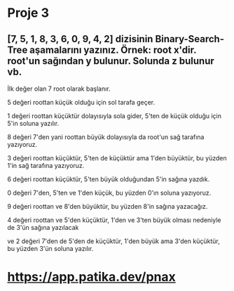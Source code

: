 # Proje 3

## [7, 5, 1, 8, 3, 6, 0, 9, 4, 2] dizisinin Binary-Search-Tree aşamalarını yazınız. Örnek: root x'dir. root'un sağından y bulunur. Solunda z bulunur vb.

İlk değer olan 7 root olarak başlanır.

5 değeri roottan küçük olduğu için sol tarafa geçer.

1 değeri roottan küçüktür dolayısıyla sola gider, 5'ten de küçük olduğu için 5'in soluna yazılır.

8 değeri 7'den yani roottan büyük dolayısıyla da root'un sağ tarafına yazıyoruz.

3 değeri roottan küçüktür, 5'ten de küçüktür ama 1'den büyüktür, bu yüzden 1'in sağ tarafına yazıyoruz.

6 değeri roottan küçüktür, 5'ten büyük olduğundan 5'in sağına yazdık.

0 değeri 7'den, 5'ten ve 1'den küçük, bu yüzden 0'ın soluna yazıyoruz.

9 değeri roottan ve 8'den büyüktür, bu yüzden 8'in sağına yazacağız.

4 değeri roottan ve 5'den küçüktür, 1'den ve 3'ten büyük olması nedeniyle de 3'ün sağına yazılacak

ve 2 değeri 7'den de 5'den de küçüktür, 1'den büyük ama 3'den küçüktür, bu yüzden 3'ün soluna yazılır.

# https://app.patika.dev/pnax
